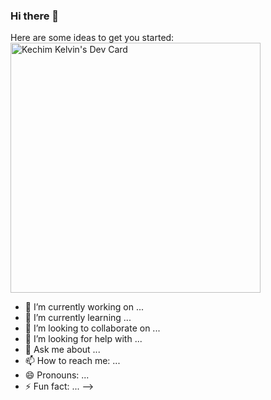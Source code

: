### Hi there 👋
Here are some ideas to get you started:
<a href="https://app.daily.dev/kechimkelvin"><img src="https://api.daily.dev/devcards/85f5acc5cdfc41de94afaeed6292e13a.png?r=h58" width="400" alt="Kechim Kelvin's Dev Card"/></a>
- 🔭 I’m currently working on ...
- 🌱 I’m currently learning ...
- 👯 I’m looking to collaborate on ...
- 🤔 I’m looking for help with ...
- 💬 Ask me about ...
- 📫 How to reach me: ...
- 😄 Pronouns: ...
- ⚡ Fun fact: ...
-->
